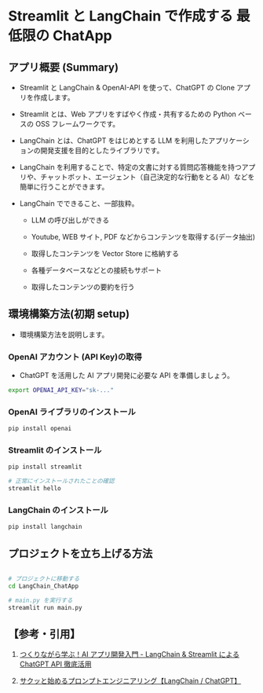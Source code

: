 # Streamlit と LangChain で作成する 最低限の ChatApp

## アプリ概要 (Summary)

- Streamlit と LangChain & OpenAI-API を使って、ChatGPT の Clone アプリを作成します。

- Streamlit とは、Web アプリをすばやく作成・共有するための Python ベースの OSS フレームワークです。

- LangChain とは、ChatGPT をはじめとする LLM を利用したアプリケーションの開発支援を目的としたライブラリです。

- LangChain を利用することで、特定の文書に対する質問応答機能を持つアプリや、チャットボット、エージェント（自己決定的な行動をとる AI）などを簡単に行うことができます。

- LangChain でできること、一部抜粋。

  - LLM の呼び出しができる

  - Youtube, WEB サイト, PDF などからコンテンツを取得する(データ抽出)

  - 取得したコンテンツを Vector Store に格納する

  - 各種データベースなどとの接続もサポート

  - 取得したコンテンツの要約を行う

## 環境構築方法(初期 setup)

- 環境構築方法を説明します。

### OpenAI アカウント (API Key)の取得

- ChatGPT を活用した AI アプリ開発に必要な API を準備しましょう。

```bash
export OPENAI_API_KEY="sk-..."
```

### OpenAI ライブラリのインストール

```bash
pip install openai
```

### Streamlit のインストール

```bash
pip install streamlit

# 正常にインストールされたことの確認
streamlit hello
```

### LangChain のインストール

```bash
pip install langchain
```

## プロジェクトを立ち上げる方法

```bash

# プロジェクトに移動する
cd LangChain_ChatApp

# main.py を実行する
streamlit run main.py
```

## 【参考・引用】

1. [つくりながら学ぶ！AI アプリ開発入門 - LangChain & Streamlit による ChatGPT API 徹底活用](https://zenn.dev/ml_bear/books/d1f060a3f166a5)

2. [サクッと始めるプロンプトエンジニアリング【LangChain / ChatGPT】](https://zenn.dev/umi_mori/books/prompt-engineer)
